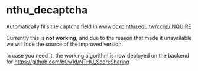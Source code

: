 # nthu_decaptcha
Automatically fills the captcha field in www.ccxp.nthu.edu.tw/ccxp/INQUIRE

Currently this is **not working**, and due to the reason that made it unavailable we will hide the source of the improved version.

In case you need it, the working algorithm is now deployed on the backend for https://github.com/b0w1d/NTHU_ScoreSharing


